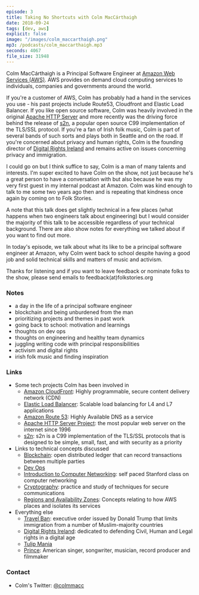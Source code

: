 ```yaml
---
episode: 3
title: Taking No Shortcuts with Colm MacCárthaigh
date: 2018-09-24
tags: [dev, aws]
explicit: false
image: "/images/colm_maccarthaigh.png"
mp3: /podcasts/colm_maccarthaigh.mp3
seconds: 4067
file_size: 31948
---
```


Colm MacCárthaigh is a Principal Software Engineer at [Amazon Web Services (AWS)](https://aws.amazon.com/). AWS provides on demand cloud computing services to individuals, companies and governments around the world.

If you're a customer of AWS, Colm has probably had a hand in the services you use - his past projects include Route53, Cloudfront and Elastic Load Balancer. If you like open source software, Colm was heavily involved in the original [Apache HTTP Server](https://httpd.apache.org) and more recently was the driving force behind the release of [s2n](https://github.com/awslabs/s2n), a popular open source C99 implementation of the TLS/SSL protocol. If you're a fan of Irish folk music, Colm is part of several bands of such sorts and plays both in Seattle and on the road. If you're concerned about privacy and human rights, Colm is the founding director of [Digital Rights Ireland](https://www.digitalrights.ie/) and remains active on issues concerning privacy and immigration.

I could go on but I think suffice to say, Colm is a man of many talents and interests. I'm super excited to have Colm on the show, not just because he's a great person to have a conversation with but also because he was my very first guest in my internal podcast at Amazon. Colm was kind enough to talk to me some two years ago then and is repeating that kindness once again by coming on to Folk Stories.

A note that this talk does get slightly technical in a few places (what happens when two engineers talk about engineering) but I would consider the majority of this talk to be accessible regardless of your technical background. There are also show notes for everything we talked about if you want to find out more.

In today's episode, we talk about what its like to be a principal software engineer at Amazon, why Colm went back to school despite having a good job and solid technical skills and matters of music and activism.

Thanks for listening and if you want to leave feedback or nominate folks to the show, please send emails to feedback(at)folkstories.org

### Notes
- a day in the life of a principal software engineer
- blockchain and being unburdened from the man
- prioritizing projects and themes in past work
- going back to school: motivation and learnings
- thoughts on dev ops
- thoughts on engineering and healthy team dynamics
- juggling writing code with principal responsibilities
- activism and digital rights
- irish folk music and finding inspiration

### Links
- Some tech projects Colm has been involved in
    - [Amazon CloudFront](https://aws.amazon.com/cloudfront/): Highly programmable, secure content delivery network (CDN)
    - [Elastic Load Balancer](https://aws.amazon.com/elasticloadbalancing/): Scalable load balancing for L4 and L7 applications
    - [Amazon Route 53](https://aws.amazon.com/route53/): Highly Available DNS as a service
    - [Apache HTTP Server Project](https://httpd.apache.org/): the most popular web server on the internet since 1996
    - [s2n](https://github.com/awslabs/s2n): s2n is a C99 implementation of the TLS/SSL protocols that is designed to be simple, small, fast, and with security as a priority
- Links to technical concepts discussed
    - [Blockchain](https://en.wikipedia.org/wiki/Blockchain): open distributed ledger that can record transactions between multiple parties
    - [Dev Ops](https://en.wikipedia.org/wiki/DevOps)
    - [Introduction to Computer Networking](https://lagunita.stanford.edu/courses/Engineering/Networking-SP/SelfPaced/about): self paced Stanford class on computer networking
    - [Cryptography](https://en.wikipedia.org/wiki/Cryptography): practice and study of techniques for secure communications
    - [Regions and Availability Zones](https://docs.aws.amazon.com/AWSEC2/latest/UserGuide/using-regions-availability-zones.html#concepts-regions-availability-zones): Concepts relating to how AWS places and isolates its services
- Everything else
    - [Travel Ban](https://en.wikipedia.org/wiki/Trump_travel_ban): executive order issued by Donald Trump that limits immigration from a number of Muslim-majority countries
    - [Digital Rights Ireland](https://www.digitalrights.ie/): dedicated to defending Civil, Human and Legal rights in a digital age
    - [Tulip Mania](https://en.wikipedia.org/wiki/Tulip_mania)
    - [Prince](https://en.wikipedia.org/wiki/Prince_(musician)): American singer, songwriter, musician, record producer and filmmaker

### Contact
- Colm's Twitter: [@colmmacc](https://twitter.com/colmmacc)

